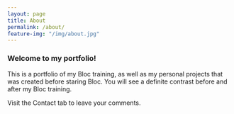 ```yaml
---
layout: page
title: About
permalink: /about/
feature-img: "/img/about.jpg"
---
```

### Welcome to my portfolio!

This is a portfolio of my Bloc training, as well as my personal projects that was created before staring Bloc.  You will see a definite contrast before and after my Bloc training.

Visit the Contact tab to leave your comments.
